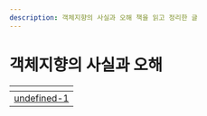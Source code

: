 ```yaml
---
description: 객체지향의 사실과 오해 책을 읽고 정리한 글
---
```


# 객체지향의 사실과 오해

<table data-view="cards"><thead><tr><th data-type="content-ref"></th></tr></thead><tbody><tr><td><a href="undefined-1/">undefined-1</a></td></tr></tbody></table>
